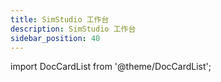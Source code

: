 ```yaml
---
title: SimStudio 工作台
description: SimStudio 工作台
sidebar_position: 40
---
```


import DocCardList from '@theme/DocCardList';

<DocCardList />
